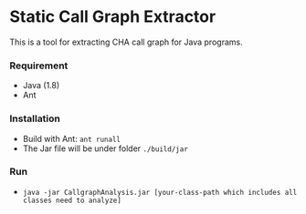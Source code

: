 # Static Call Graph Extractor #

This is a tool for extracting CHA call graph for Java programs.

### Requirement ###

* Java (1.8)
* Ant

### Installation ###

* Build with Ant: `ant runall`
* The Jar file will be under folder `./build/jar`

### Run ###

* `java -jar CallgraphAnalysis.jar [your-class-path which includes all classes need to analyze]`
